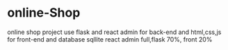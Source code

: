 # online-Shop
online shop project use flask and react admin for back-end and html,css,js for front-end and database sqllite
react admin full,flask 70%, front 20%

